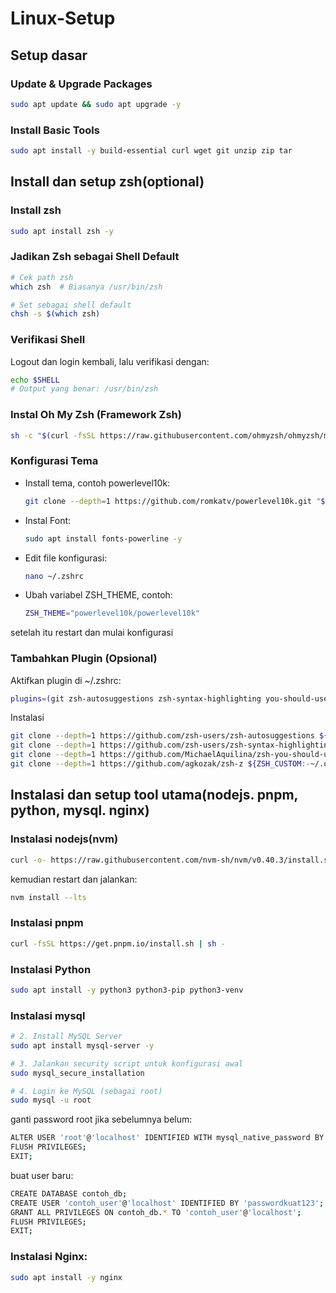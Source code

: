 # Linux-Setup

## Setup dasar
### Update & Upgrade Packages
```bash
sudo apt update && sudo apt upgrade -y
```
### Install Basic Tools
```bash
sudo apt install -y build-essential curl wget git unzip zip tar
```

## Install dan setup zsh(optional)

### Install zsh
```bash
sudo apt install zsh -y
```

### Jadikan Zsh sebagai Shell Default
```bash
# Cek path zsh
which zsh  # Biasanya /usr/bin/zsh

# Set sebagai shell default
chsh -s $(which zsh)
```

### Verifikasi Shell
Logout dan login kembali, lalu verifikasi dengan:
```bash
echo $SHELL
# Output yang benar: /usr/bin/zsh
```

### Instal Oh My Zsh (Framework Zsh)
```bash
sh -c "$(curl -fsSL https://raw.githubusercontent.com/ohmyzsh/ohmyzsh/master/tools/install.sh)"
```

### Konfigurasi Tema
- Install tema, contoh powerlevel10k:
  ```bash
  git clone --depth=1 https://github.com/romkatv/powerlevel10k.git "${ZSH_CUSTOM:-$HOME/.oh-my-zsh/custom}/themes/powerlevel10k"
  ```
- Instal Font:
  ```bash
  sudo apt install fonts-powerline -y
  ```
- Edit file konfigurasi:
  ```bash
  nano ~/.zshrc
  ```
- Ubah variabel ZSH_THEME, contoh:
  ```bash
  ZSH_THEME="powerlevel10k/powerlevel10k"
  ```
setelah itu restart dan mulai konfigurasi

### Tambahkan Plugin (Opsional)
Aktifkan plugin di ~/.zshrc:
```bash
plugins=(git zsh-autosuggestions zsh-syntax-highlighting you-should-use z)
```
Instalasi
```bash
git clone --depth=1 https://github.com/zsh-users/zsh-autosuggestions ${ZSH_CUSTOM:-~/.oh-my-zsh/custom}/plugins/zsh-autosuggestions
git clone --depth=1 https://github.com/zsh-users/zsh-syntax-highlighting.git ${ZSH_CUSTOM:-~/.oh-my-zsh/custom}/plugins/zsh-syntax-highlighting
git clone --depth=1 https://github.com/MichaelAquilina/zsh-you-should-use.git ${ZSH_CUSTOM:-~/.oh-my-zsh/custom}/plugins/you-should-use
git clone --depth=1 https://github.com/agkozak/zsh-z ${ZSH_CUSTOM:-~/.oh-my-zsh/custom}/plugins/zsh-z
```

## Instalasi dan setup tool utama(nodejs. pnpm, python, mysql. nginx)
### Instalasi nodejs(nvm)
```bash
curl -o- https://raw.githubusercontent.com/nvm-sh/nvm/v0.40.3/install.sh | bash
```
kemudian restart dan jalankan:
```bash
nvm install --lts
```

### Instalasi pnpm
```bash
curl -fsSL https://get.pnpm.io/install.sh | sh -
```

### Instalasi Python
```bash
sudo apt install -y python3 python3-pip python3-venv
```

### Instalasi mysql
```bash
# 2. Install MySQL Server
sudo apt install mysql-server -y

# 3. Jalankan security script untuk konfigurasi awal
sudo mysql_secure_installation

# 4. Login ke MySQL (sebagai root)
sudo mysql -u root
```

ganti password root jika sebelumnya belum:
```bash
ALTER USER 'root'@'localhost' IDENTIFIED WITH mysql_native_password BY 'password-kuat123';
FLUSH PRIVILEGES;
EXIT;
```

buat user baru:
```bash
CREATE DATABASE contoh_db;
CREATE USER 'contoh_user'@'localhost' IDENTIFIED BY 'passwordkuat123';
GRANT ALL PRIVILEGES ON contoh_db.* TO 'contoh_user'@'localhost';
FLUSH PRIVILEGES;
EXIT;
```

### Instalasi Nginx:
```bash
sudo apt install -y nginx
```
